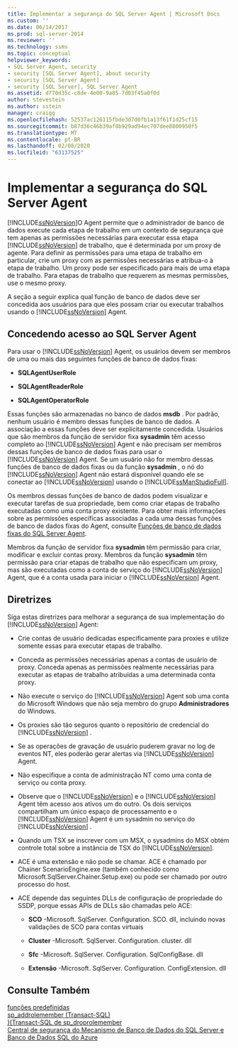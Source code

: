 ```yaml
---
title: Implementar a segurança do SQL Server Agent | Microsoft Docs
ms.custom: ''
ms.date: 06/14/2017
ms.prod: sql-server-2014
ms.reviewer: ''
ms.technology: ssms
ms.topic: conceptual
helpviewer_keywords:
- SQL Server Agent, security
- security [SQL Server Agent], about security
- security [SQL Server Agent]
- security [SQL Server], SQL Server Agent
ms.assetid: d770d35c-c8de-4e00-9a85-7d03f45a0f0d
author: stevestein
ms.author: sstein
manager: craigg
ms.openlocfilehash: 52537ac126115fbde3d7d0fb1a13f61f1d25cf15
ms.sourcegitcommit: b87d36c46b39af8b929ad94ec707dee8800950f5
ms.translationtype: MT
ms.contentlocale: pt-BR
ms.lasthandoff: 02/08/2020
ms.locfileid: "63137525"
---
```

# <a name="implement-sql-server-agent-security"></a>Implementar a segurança do SQL Server Agent
  [!INCLUDE[ssNoVersion](../../includes/ssnoversion-md.md)]O Agent permite que o administrador de banco de dados execute cada etapa de trabalho em um contexto de segurança que tem apenas as permissões necessárias para executar essa etapa [!INCLUDE[ssNoVersion](../../includes/ssnoversion-md.md)] de trabalho, que é determinada por um proxy de agente. Para definir as permissões para uma etapa de trabalho em particular, crie um proxy com as permissões necessárias e atribua-o à etapa de trabalho. Um proxy pode ser especificado para mais de uma etapa de trabalho. Para etapas de trabalho que requerem as mesmas permissões, use o mesmo proxy.  
  
 A seção a seguir explica qual função de banco de dados deve ser concedida aos usuários para que eles possam criar ou executar trabalhos usando o [!INCLUDE[ssNoVersion](../../includes/ssnoversion-md.md)] Agent.  
  
## <a name="granting-access-to-sql-server-agent"></a>Concedendo acesso ao SQL Server Agent  
 Para usar o [!INCLUDE[ssNoVersion](../../includes/ssnoversion-md.md)] Agent, os usuários devem ser membros de uma ou mais das seguintes funções de banco de dados fixas:  
  
-   **SQLAgentUserRole**  
  
-   **SQLAgentReaderRole**  
  
-   **SQLAgentOperatorRole**  
  
 Essas funções são armazenadas no banco de dados **msdb** . Por padrão, nenhum usuário é membro dessas funções de banco de dados. A associação a essas funções deve ser explicitamente concedida. Usuários que são membros da função de servidor fixa **sysadmin** têm acesso completo ao [!INCLUDE[ssNoVersion](../../includes/ssnoversion-md.md)] Agent e não precisam ser membros dessas funções de banco de dados fixas para usar o [!INCLUDE[ssNoVersion](../../includes/ssnoversion-md.md)] Agent. Se um usuário não for membro dessas funções de banco de dados fixas ou da função **sysadmin** , o nó do [!INCLUDE[ssNoVersion](../../includes/ssnoversion-md.md)] Agent não estará disponível quando ele se conectar ao [!INCLUDE[ssNoVersion](../../includes/ssnoversion-md.md)] usando o [!INCLUDE[ssManStudioFull](../../includes/ssmanstudiofull-md.md)].  
  
 Os membros dessas funções de banco de dados podem visualizar e executar tarefas de sua propriedade, bem como criar etapas de trabalho executadas como uma conta proxy existente. Para obter mais informações sobre as permissões específicas associadas a cada uma dessas funções de banco de dados fixas do Agent, consulte [Funções de banco de dados fixas do SQL Server Agent](sql-server-agent-fixed-database-roles.md).  
  
 Membros da função de servidor fixa **sysadmin** têm permissão para criar, modificar e excluir contas proxy. Membros da função **sysadmin** têm permissão para criar etapas de trabalho que não especificam um proxy, mas são executadas como a conta de serviço do [!INCLUDE[ssNoVersion](../../includes/ssnoversion-md.md)] Agent, que é a conta usada para iniciar o [!INCLUDE[ssNoVersion](../../includes/ssnoversion-md.md)] Agent.  
  
## <a name="guidelines"></a>Diretrizes  
 Siga estas diretrizes para melhorar a segurança de sua implementação do [!INCLUDE[ssNoVersion](../../includes/ssnoversion-md.md)] Agent:  
  
-   Crie contas de usuário dedicadas especificamente para proxies e utilize somente essas para executar etapas de trabalho.  
  
-   Conceda as permissões necessárias apenas a contas de usuário de proxy. Conceda apenas as permissões realmente necessárias para executar as etapas de trabalho atribuídas a uma determinada conta proxy.  
  
-   Não execute o serviço do [!INCLUDE[ssNoVersion](../../includes/ssnoversion-md.md)] Agent sob uma conta do Microsoft Windows que não seja membro do grupo **Administradores** do Windows.  
  
-   Os proxies são tão seguros quanto o repositório de credencial do [!INCLUDE[ssNoVersion](../../includes/ssnoversion-md.md)] .  
  
-   Se as operações de gravação de usuário puderem gravar no log de eventos NT, eles poderão gerar alertas via [!INCLUDE[ssNoVersion](../../includes/ssnoversion-md.md)] Agent.  
  
-   Não especifique a conta de administração NT como uma conta de serviço ou conta proxy.  
  
-   Observe que o [!INCLUDE[ssNoVersion](../../includes/ssnoversion-md.md)] e o [!INCLUDE[ssNoVersion](../../includes/ssnoversion-md.md)] Agent têm acesso aos ativos um do outro. Os dois serviços compartilham um único espaço de processamento e o [!INCLUDE[ssNoVersion](../../includes/ssnoversion-md.md)] Agent é um sysadmin no serviço do [!INCLUDE[ssNoVersion](../../includes/ssnoversion-md.md)] .  
  
-   Quando um TSX se inscrever com um MSX, o sysadmins do MSX obtém controle total sobre a instância de TSX do [!INCLUDE[ssNoVersion](../../includes/ssnoversion-md.md)].  
  
-   ACE é uma extensão e não pode se chamar. ACE é chamado por Chainer ScenarioEngine.exe (também conhecido como Microsoft.SqlServer.Chainer.Setup.exe) ou pode ser chamado por outro processo do host.  
  
-   ACE depende das seguintes DLLs de configuração de propriedade do SSDP, porque essas APIs de DLLs são chamadas pelo ACE:  
  
    -   **SCO** -Microsoft. SqlServer. Configuration. SCO. dll, incluindo novas validações de SCO para contas virtuais  
  
    -   **Cluster** -Microsoft. SqlServer. Configuration. cluster. dll  
  
    -   **Sfc** -Microsoft. SqlServer. Configuration. SqlConfigBase. dll  
  
    -   **Extensão** -Microsoft. SqlServer. Configuration. ConfigExtension. dll  
  
## <a name="see-also"></a>Consulte Também  
 [funções predefinidas](../../reporting-services/security/role-definitions-predefined-roles.md)   
 [sp_addrolemember &#40;Transact-SQL&#41;](/sql/relational-databases/system-stored-procedures/sp-addrolemember-transact-sql)   
 [&#41;&#40;Transact-SQL de sp_droprolemember](/sql/relational-databases/system-stored-procedures/sp-droprolemember-transact-sql)   
 [Central de segurança do Mecanismo de Banco de Dados do SQL Server e Banco de Dados SQL do Azure](../../relational-databases/security/security-center-for-sql-server-database-engine-and-azure-sql-database.md)  
  
  
